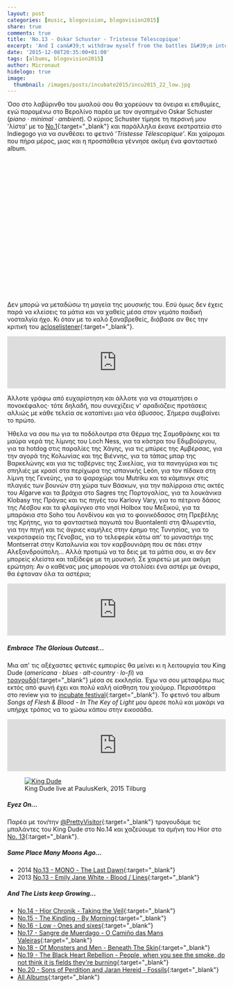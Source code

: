 ```yaml
---
layout: post
categories: [music, blogovision, blogovision2015]
share: true
comments: true
title: 'No.13 - Oskar Schuster - Tristesse Télescopique'
excerpt: 'And Ι can&#39;t withdraw myself from the battles Ι&#39;m into'
date: '2015-12-08T20:35:00+01:00'
tags: [albums, blogovision2015]
author: Micronaut
hidelogo: true
image:
  thumbnail: /images/posts/incubate2015/incu2015_22_low.jpg
---
```

Όσο στο λαβύρινθο του μυαλού σου θα χορεύουν τα όνειρα κι επιθυμίες, εγώ παραμένω στο Βερολίνο παρέα με τον αγαπημένο Oskar Schuster  (*piano · minimal · ambient*). Ο κύριος Schuster τίμησε τη περσινή μου 'λίστα' με το [No.1](/music/blogovision/blogovision2014/blogovision2014-no01/){:target="_blank"} και παράλληλα έκανε εκστρατεία στο Indiegogo για να συνθέσει το φετινό '*Tristesse Télescopique*'. Και χαίρομαι που πήρα μέρος, μιας και η προσπάθεια γέννησε ακόμη ένα φανταστικό album.

<iframe class="invisible center" width="70%" height="315" src="about:blank" data-src="https://www.youtube.com/embed/jdu_IQ6usq4" frameborder="0">&nbsp;</iframe>

Δεν μπορώ να μεταδώσω τη μαγεία της μουσικής του. Εσύ όμως δεν έχεις παρά να κλείσεις τα μάτια και να χαθείς μέσα στον γεμάτο παιδική νοσταλγία ήχο. Κι όταν με το καλό ξαναβρεθείς,  διάβασε αν θες την κριτική του [acloselistener](http://acloserlisten.com/2015/08/30/oskar-schuster-tristesse-telescopique/){:target="_blank"}.  

<iframe style="border: 0; width: 100%; height: 120px;" src="http://bandcamp.com/EmbeddedPlayer/album=1231736051/size=large/bgcol=ffffff/linkcol=0687f5/tracklist=false/artwork=small/track=4085784279/transparent=true/" seamless><a href="http://shop.oskarschuster.com/album/tristesse-t-lescopique">Tristesse Télescopique by Oskar Schuster</a></iframe>

Άλλοτε γράφω από ευχαρίστηση και άλλοτε για να σταματήσει ο πονοκέφαλος· τότε δηλαδή, που συνεχίζεις ν' αραδιάζεις προτάσεις αλλιώς με κάθε τελεία σε καταπίνει μια νέα άβυσσος. Σήμερα συμβαίνει το πρώτο. 

Ήθελα να σου πω για τα ποδόλουτρα στα Θέρμα της Σαμοθράκης και τα μαύρα νερά της λίμνης του Loch Ness, για τα κάστρα του Εδιμβούργου, για τα hotdog στις παραλίες της Χάγης, για τις μπύρες της Αμβέρσας, για την αγορά της Κολωνίας και της Βιέννης, για τα τάπας μπαρ της Βαρκελώνης και για τις ταβέρνες της Σικελίας, για τα πανηγύρια και τις σπηλιές με κρασί στα περίχωρα της ισπανικής León, για τον πίδακα στη λίμνη της Γενεύης, για το ψαροχώρι του Mutriku και τα κάμπινγκ στις πλαγιές των βουνών στη χώρα των Βάσκων, για την παλίρροια στις ακτές του Algarve και τα βράχια στο Sagres της Πορτογαλίας, για τα λουκάνικα Klobasy της Πράγας και τις πηγές του Karlovy Vary, για το πέτρινο δάσος της Λέσβου και τα φλαμίνγκο στο νησί Holbox του Μεξικού, για τα μπαράκια στο Soho του Λονδίνου και για το φοινικόδασος στη Πρεβέλης της Κρήτης, για τα φανταστικά παγωτά του Buontalenti στη Φλωρεντία, για την πηγή και τις άγριες καμήλες στην έρημο της Τυνησίας, για το νεκροταφείο της Γένοβας, για το τελεφερίκ κάτω απ' το μοναστήρι της Montserrat στην Καταλωνία και τον καρβουνιάρη που σε πάει στην Αλεξανδρούπολη... Αλλά προτιμώ να τα δεις με τα μάτια σου, κι αν δεν μπορείς κλείστα και ταξίδεψε με τη μουσική.  Σε χαιρετώ με μια ακόμη ερώτηση:  Αν ο καθένας μας μπορούσε να στολίσει ένα αστέρι με όνειρα, θα έφταναν όλα τα αστέρια;

<iframe style="border: 0; width: 100%; height: 120px;" src="http://bandcamp.com/EmbeddedPlayer/album=1231736051/size=large/bgcol=ffffff/linkcol=0687f5/tracklist=false/artwork=small/track=2032949817/transparent=true/" seamless><a href="http://shop.oskarschuster.com/album/tristesse-t-lescopique">Tristesse Télescopique by Oskar Schuster</a></iframe>

<div class="text-divider"></div>

##### Embrace The Glorious Outcast...

Μια απ' τις αξέχαστες φετινές εμπειρίες θα μείνει κι η λειτουργία του King Dude (*americana · blues · alt-country · lo-fi*) να [τραγουδά](https://www.youtube.com/watch?v=BiSnI8vyxx0){:target="_blank"} μέσα σε εκκλησία. Έχω να σου μεταφέρω πως εκτός από φωνή έχει και πολύ καλή αίσθηση του χιούμορ. Περισσότερα στο review για το [incubate festival](/music/review/incubate-2015/){:target="_blank"}. Το φετινό του album  *Songs of Flesh & Blood - In The Key of Light* μου άρεσε πολύ και μακάρι να υπήρχε τρόπος να το χώσω κάπου στην εικοσάδα. 

<iframe style="border: 0; width: 100%; height: 120px;" src="https://bandcamp.com/EmbeddedPlayer/album=4249202585/size=large/bgcol=ffffff/linkcol=0687f5/tracklist=false/artwork=small/track=1699390860/transparent=true/" seamless><a href="http://kingdude.bandcamp.com/album/songs-of-flesh-blood-in-the-key-of-light">Songs of Flesh &amp; Blood - In The Key of Light by King Dude</a></iframe>
 
<div class="invisible">
<figure  class="center">
    <a href="{{ site.external_data_url }}/images/posts/incubate2015/incu2015_22.jpg"><img src="about:blank" data-src="{{ site.external_data_url }}/images/posts/incubate2015/incu2015_22_low.jpg" alt="King Dude"/></a>
	<figcaption>King Dude live at PaulusKerk, 2015 Tilburg</figcaption>
</figure>
</div>

<div class="text-divider"></div>

##### <i class="fa fa-hand-o-right"></i> Eyez Οn...

Παρέα με τον/την [@PrettyVisitor](http://thevisitorsarepretty.blogspot.nl/2015/12/14-king-dude-songs-of-flesh-blood-in.html){:target="_blank"} τραγουδάμε τις μπαλάντες του King Dude στο Νο.14 και χαζεύουμε τα σμήνη του Hior στο [Νο. 13](http://thevisitorsarepretty.blogspot.nl/2015/12/13-hior-chronik-taking-veil.html){:target="_blank"}.

##### <i class="fa fa-hand-o-right"></i> Same Place Many Moons Ago...

* 2014 [No.13 - MΟΝΟ - The Last Dawn](/music/blogovision/blogovision2014/blogovision2014-no13/){:target="_blank"}
* 2013 [No.13 - Emily Jane White - Blood / Lines](/music/blogovision/blogovision2013/blogovision2013-no13/){:target="_blank"}

##### <i class="fa fa-hand-o-right"></i> And The Lists keep Growing...

* [No.14 - Hior Chronik - Taking the Veil](/music/blogovision/blogovision2015/blogovision2015-no14/){:target="_blank"}
* [No.15 - The Kindling - By Morning](/music/blogovision/blogovision2015/blogovision2015-no15/){:target="_blank"}
* [No.16 - Low - Ones and sixes](/music/blogovision/blogovision2015/blogovision2015-no16/){:target="_blank"}
* [No.17 - Sangre de Muerdago - O Camiño das Mans Valeiras](/music/blogovision/blogovision2015/blogovision2015-no17/){:target="_blank"}
* [No.18 - Of Monsters and Men - Beneath The Skin](/music/blogovision/blogovision2015/blogovision2015-no18/){:target="_blank"}
* [No.19 - The Black Heart Rebellion - People, when you see the smoke, do not think it is fields they're burning](/music/blogovision/blogovision2015/blogovision2015-no19/){:target="_blank"}
* [No.20 - Sons of Perdition and Jaran Hereid - Fossils](/music/blogovision/blogovision2015/blogovision2015-no20/){:target="_blank"}
* [All Albums](/music/albums/2015/){:target="_blank"}